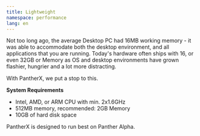 ```yaml
---
title: Lightweight
namespace: performance
lang: en
---
```


Not too long ago, the average Desktop PC had 16MB working memory - it was able to accommodate both the desktop environment, and all applications that you are running. Today's hardware often ships with 16, or even 32GB or Memory as OS and desktop environments have grown flashier, hungrier and a lot more distracting.

With PantherX, we put a stop to this.

**System Requirements**

- Intel, AMD, or ARM CPU with min. 2x1.6GHz
- 512MB memory, recommended: 2GB Memory
- 10GB of hard disk space

PantherX is designed to run best on Panther Alpha.
